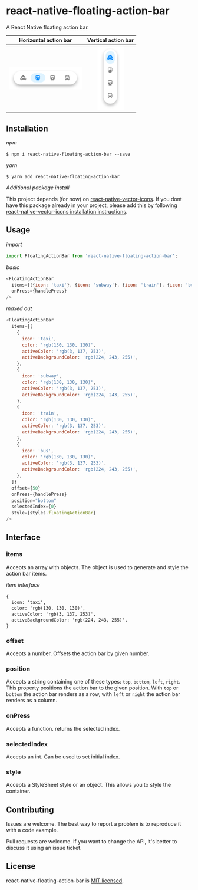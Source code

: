 # react-native-floating-action-bar

A React Native floating action bar.

|                   Horizontal action bar                    |                  Vertical action bar                   |
| :--------------------------------------------------------: | :----------------------------------------------------: |
| ![Horizontal action bar](assets/horizontal-action-bar.png) | ![Vertical action bar](assets/vertical-action-bar.png) |

## Installation

_npm_

```shell
$ npm i react-native-floating-action-bar --save
```

_yarn_

```shell
$ yarn add react-native-floating-action-bar
```

_Additional package install_

This project depends (for now) on [react-native-vector-icons](https://github.com/oblador/react-native-vector-icons). If you dont have this package already in your project, please add this by following [react-native-vector-icons installation instructions](https://github.com/oblador/react-native-vector-icons#installation).

## Usage

_import_

```javascript
import FloatingActionBar from 'react-native-floating-action-bar';
```

_basic_

```javascript
<FloatingActionBar
  items={[{icon: 'taxi'}, {icon: 'subway'}, {icon: 'train'}, {icon: 'bus'}]}
  onPress={handlePress}
/>
```

_maxed out_

```javascript
<FloatingActionBar
  items={[
    {
      icon: 'taxi',
      color: 'rgb(130, 130, 130)',
      activeColor: 'rgb(3, 137, 253)',
      activeBackgroundColor: 'rgb(224, 243, 255)',
    },
    {
      icon: 'subway',
      color: 'rgb(130, 130, 130)',
      activeColor: 'rgb(3, 137, 253)',
      activeBackgroundColor: 'rgb(224, 243, 255)',
    },
    {
      icon: 'train',
      color: 'rgb(130, 130, 130)',
      activeColor: 'rgb(3, 137, 253)',
      activeBackgroundColor: 'rgb(224, 243, 255)',
    },
    {
      icon: 'bus',
      color: 'rgb(130, 130, 130)',
      activeColor: 'rgb(3, 137, 253)',
      activeBackgroundColor: 'rgb(224, 243, 255)',
    },
  ]}
  offset={50}
  onPress={handlePress}
  position="bottom"
  selectedIndex={0}
  style={styles.floatingActionBar}
/>
```

## Interface

### items

Accepts an array with objects. The object is used to generate and style the action bar items.

_item interface_

```
{
  icon: 'taxi',
  color: 'rgb(130, 130, 130)',
  activeColor: 'rgb(3, 137, 253)',
  activeBackgroundColor: 'rgb(224, 243, 255)',
}
```

### offset

Accepts a number. Offsets the action bar by given number.

### position

Accepts a string containing one of these types: `top`, `bottom`, `left`, `right`.
This property positions the action bar to the given position. With `top` or `bottom` the action bar renders as a row, with `left` or `right` the action bar renders as a column.

### onPress

Accepts a function. returns the selected index.

### selectedIndex

Accepts an int. Can be used to set initial index.

### style

Accepts a StyleSheet style or an object. This allows you to style the container.

## Contributing

Issues are welcome. The best way to report a problem is to reproduce it with a code example.

Pull requests are welcome. If you want to change the API, it's better to discuss it using an issue ticket.

## License

react-native-floating-action-bar is [MIT licensed](./LICENSE).
